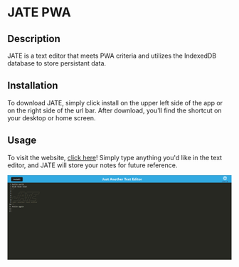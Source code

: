 # JATE PWA

## Description

JATE is a text editor that meets PWA criteria and utilizes the IndexedDB database to store persistant data.

## Installation

To download JATE, simply click install on the upper left side of the app or on the right side of the url bar. After download, you'll find the shortcut on your desktop or home screen.

## Usage

To visit the website, [click here](https://calm-oasis-46520.herokuapp.com/)! Simply type anything you'd like in the text editor, and JATE will store your notes for future reference.

![JATE text editor](./images/JATE.png)
